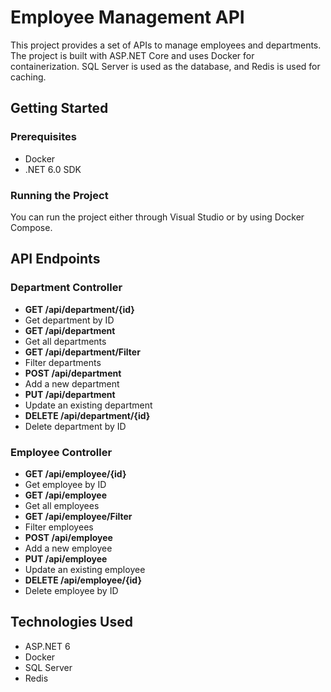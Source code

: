 # Employee Management API

This project provides a set of APIs to manage employees and departments. The project is built with ASP.NET Core and uses Docker for containerization. SQL Server is used as the database, and Redis is used for caching.

## Getting Started

### Prerequisites

- Docker
- .NET 6.0 SDK

### Running the Project

You can run the project either through Visual Studio or by using Docker Compose.

## API Endpoints

### Department Controller

- **GET /api/department/{id}**
- Get department by ID
- **GET /api/department**
- Get all departments
- **GET /api/department/Filter**
- Filter departments
- **POST /api/department**
- Add a new department
- **PUT /api/department**
- Update an existing department
- **DELETE /api/department/{id}**
- Delete department by ID

### Employee Controller

- **GET /api/employee/{id}**
- Get employee by ID
- **GET /api/employee**
- Get all employees
- **GET /api/employee/Filter**
- Filter employees
- **POST /api/employee**
- Add a new employee
- **PUT /api/employee**
- Update an existing employee
- **DELETE /api/employee/{id}**
- Delete employee by ID

## Technologies Used

- ASP.NET 6
- Docker
- SQL Server
- Redis
